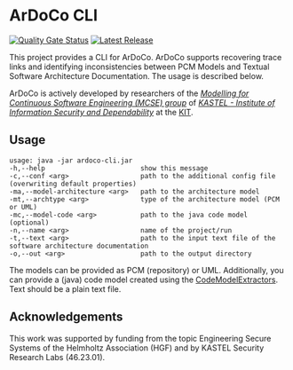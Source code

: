 # ArDoCo CLI
[![Quality Gate Status](https://sonarcloud.io/api/project_badges/measure?project=ArDoCo_CLI&metric=alert_status)](https://sonarcloud.io/summary/new_code?id=ArDoCo_CLI)
[![Latest Release](https://img.shields.io/github/release/ArDoCo/CLI.svg)](https://github.com/ArDoCo/CLI/releases/latest)


This project provides a CLI for ArDoCo.
ArDoCo supports recovering trace links and identifying inconsistencies between PCM Models and Textual Software Architecture Documentation.
The usage is described below.


ArDoCo is actively developed by researchers of
the _[Modelling for Continuous Software Engineering (MCSE) group](https://mcse.kastel.kit.edu)_
of _[KASTEL - Institute of Information Security and Dependability](https://kastel.kit.edu)_ at
the [KIT](https://www.kit.edu).

## Usage

```
usage: java -jar ardoco-cli.jar
-h,--help                        show this message
-c,--conf <arg>                  path to the additional config file (overwriting default properties)
-ma,--model-architecture <arg>   path to the architecture model 
-mt,--archtype <arg>			 type of the architecture model (PCM or UML)
-mc,--model-code <arg>           path to the java code model (optional)
-n,--name <arg>                  name of the project/run
-t,--text <arg>                  path to the input text file of the software architecture documentation
-o,--out <arg>                   path to the output directory
```

The models can be provided as PCM (repository) or UML.
Additionally, you can provide a (java) code model created using the [CodeModelExtractors](https://github.com/ArDoCo/CodeModelExtractors).
Text should be a plain text file.

## Acknowledgements

This work was supported by funding from the topic Engineering Secure Systems of the Helmholtz Association (HGF) and by
KASTEL Security Research Labs (46.23.01).

